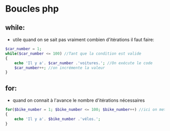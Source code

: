 # Boucles php

## while:
- utile quand on se sait pas vraiment combien d'itérations il faut faire:
```php
$car_number = 1;
while($car_number <= 100) //Tant que la condition est valide
{
    echo 'Il y a'. $car_number .'voitures.'; //On exécute le code
    $car_number++; //on incrémente la valeur
}
```

## for: 
- quand on connait à l'avance le nombre d'itérations nécessaires
```php
for($bike_number = 1; $bike_number <= 100; $bike_number++) //ici on met directement toute nos données en paramètres, dans l'ordre: initialisation de la variable, condition d'arrêt, incrémentation
{
    echo 'Il y a'. $bike_number .'vélos.';
}
```
